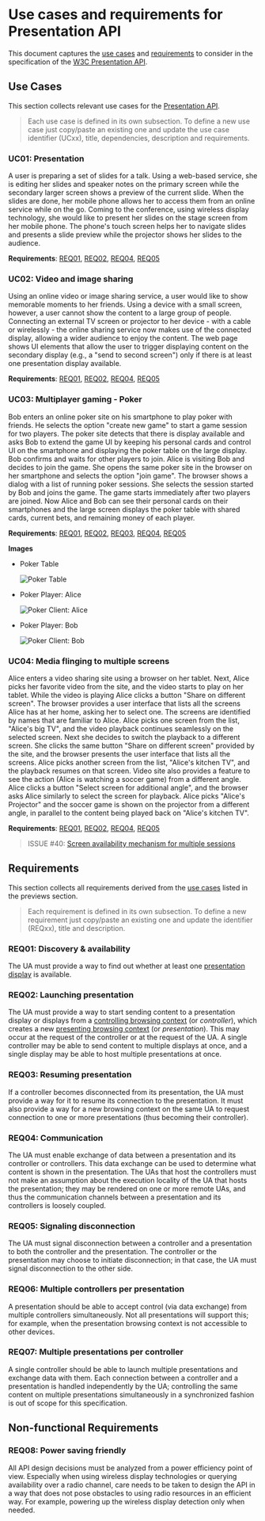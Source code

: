 # Use cases and requirements for Presentation API

This document captures the [use cases](#use-cases) and
[requirements](#requirements) to consider in the specification of the
[W3C Presentation API][pres-api].

## Use Cases

This section collects relevant use cases for the [Presentation API][pres-api].

> Each use case is defined in its own subsection. To define a new use case just
> copy/paste an existing one and update the use case identifier (UCxx), title,
> dependencies, description and requirements.

### <a name="uc01"></a>UC01: Presentation

A user is preparing a set of slides for a talk. Using a web-based service, she
is editing her slides and speaker notes on the primary screen while the
secondary larger screen shows a preview of the current slide. When the slides
are done, her mobile phone allows her to access them from an online service
while on the go. Coming to the conference, using wireless display technology,
she would like to present her slides on the stage screen from her mobile phone.
The phone's touch screen helps her to navigate slides and presents a slide
preview while the projector shows her slides to the audience.

**Requirements**: [REQ01](#req01), [REQ02](#req02), [REQ04](#req04), [REQ05](#req05)

### <a name="uc02"></a>UC02: Video and image sharing

Using an online video or image sharing service, a user would like to show
memorable moments to her friends. Using a device with a small screen, however, a
user cannot show the content to a large group of people. Connecting an external
TV screen or projector to her device - with a cable or wirelessly - the online
sharing service now makes use of the connected display, allowing a wider
audience to enjoy the content. The web page shows UI elements that allow the
user to trigger displaying content on the secondary display (e.g., a "send to
second screen") only if there is at least one presentation display available.

**Requirements**: [REQ01](#req01), [REQ02](#req02), [REQ04](#req04), [REQ05](#req05)

### <a name="uc03"></a>UC03: Multiplayer gaming - Poker

Bob enters an online poker site on his smartphone to play poker with friends. He
selects the option "create new game" to start a game session for two
players. The poker site detects that there is display available and asks Bob to
extend the game UI by keeping his personal cards and control UI on the
smartphone and displaying the poker table on the large display. Bob confirms and
waits for other players to join. Alice is visiting Bob and decides to join the
game.  She opens the same poker site in the browser on her smartphone and
selects the option "join game". The browser shows a dialog with a list of
running poker sessions. She selects the session started by Bob and joins the
game. The game starts immediately after two players are joined. Now Alice and
Bob can see their personal cards on their smartphones and the large screen
displays the poker table with shared cards, current bets, and remaining money of
each player.

**Requirements**: [REQ01](#req01), [REQ02](#req02), [REQ03](#req03), [REQ04](#req04), [REQ05](#req05)

**Images**

* <a name="uc03-img1"></a>Poker Table

    ![Poker Table][uc03-img1]

* <a name="uc03-img2"></a>Poker Player: Alice

    ![Poker Client: Alice][uc03-img2]

* <a name="uc03-img3"></a>Poker Player: Bob

    ![Poker Client: Bob][uc03-img3]

### <a name="uc04"></a>UC04: Media flinging to multiple screens

Alice enters a video sharing site using a browser on her tablet. Next, Alice
picks her favorite video from the site, and the video starts to play on her
tablet. While the video is playing Alice clicks a button "Share on different
screen".  The browser provides a user interface that lists all the screens Alice
has at her home, asking her to select one.  The screens are identified by names
that are familiar to Alice. Alice picks one screen from the list, "Alice's big
TV", and the video playback continues seamlessly on the selected screen. Next
she decides to switch the playback to a different screen. She clicks the same
button "Share on different screen" provided by the site, and the browser
presents the user interface that lists all the screens. Alice picks another
screen from the list, "Alice's kitchen TV", and the playback resumes on that
screen. Video site also provides a feature to see the action (Alice is watching
a soccer game) from a different angle. Alice clicks a button "Select screen for
additional angle", and the browser asks Alice similarly to select the screen for
playback. Alice picks "Alice's Projector" and the soccer game is shown on the
projector from a different angle, in parallel to the content being played back
on "Alice's kitchen TV".

**Requirements**: [REQ01](#req01), [REQ02](#req02), [REQ04](#req04), [REQ05](#req05)

> ISSUE #40: [Screen availability mechanism for multiple
> sessions](https://github.com/w3c/presentation-api/issues/40)

## Requirements

This section collects all requirements derived from the [use cases](#use-cases)
listed in the previews section.

> Each requirement is defined in its own subsection. To define a new requirement
> just copy/paste an existing one and update the identifier (REQxx), title and
> description.

### <a name="req01"></a>REQ01: Discovery & availability

The UA must provide a way to find out whether at least one
[presentation display](https://w3c.github.io/presentation-api#presentaton-display)
is available.

### <a name="req02"></a>REQ02: Launching presentation

The UA must provide a way to start sending content to a presentation display or
displays from a
[controlling browsing context](https://w3c.github.io/presentation-api#controlling-browsing-context)
(or <em>controller</em>), which creates a new
[presenting browsing context](https://w3c.github.io/presentation-api#presenting-browsing-context)
(or <em>presentation</em>). This may occur at the request of the controller or
at the request of the UA. A single controller may be able to send content to
multiple displays at once, and a single display may be able to host multiple
presentations at once.

### <a name="req03"></a>REQ03: Resuming presentation

If a controller becomes disconnected from its presentation, the UA must provide
a way for it to resume its connection to the presentation. It must also provide
a way for a new browsing context on the same UA to request connection to one or
more presentations (thus becoming their controller).

### <a name="req04"></a>REQ04: Communication

The UA must enable exchange of data between a presentation and its controller or
controllers. This data exchange can be used to determine what content is shown
in the presentation. The UAs that host the controllers must not make an
assumption about the execution locality of the UA that hosts the presentation;
they may be rendered on one or more remote UAs, and thus the communication
channels between a presentation and its controllers
is loosely coupled.

### <a name="req05"></a>REQ05: Signaling disconnection

The UA must signal disconnection between a controller and a presentation to both
the controller and the presentation. The controller or the presentation may
choose to initiate disconnection; in that case, the UA must signal disconnection
to the other side.

### <a name="req07"></a>REQ06: Multiple controllers per presentation

A presentation should be able to accept control (via data exchange) from
multiple controllers simultaneously. Not all presentations will support this;
for example, when the presentation browsing context is not accessible to other
devices.

### <a name="req07"></a>REQ07: Multiple presentations per controller

A single controller should be able to launch multiple presentations and exchange
data with them. Each connection between a controller and a presentation is
handled independently by the UA; controlling the same content on multiple
presentations simultaneously in a synchronized fashion is out of scope for this
specification.

## Non-functional Requirements

### <a name="req08"></a>REQ08: Power saving friendly

All API design decisions must be analyzed from a power efficiency point of
view. Especially when using wireless display technologies or querying
availability over a radio channel, care needs to be taken to design the API in a
way that does not pose obstacles to using radio resources in an efficient
way. For example, powering up the wireless display detection only when
needed.


[pres-api]: http://w3c.github.io/presentation-api/
[uc03-img1]: ./images/uc-multiplayer-game-poker-table.png
[uc03-img2]: ./images/uc-multiplayer-game-player-alice.png
[uc03-img3]: ./images/uc-multiplayer-game-player-bob.png
